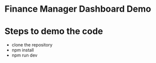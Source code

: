 # Finance Manager Dashboard Demo

# Steps to demo the code

* clone the repository
* npm install
* npm run dev


